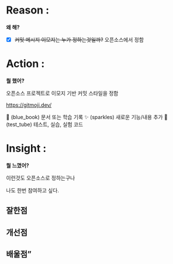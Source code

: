 # Reason : 

**왜 해?**

- [x] ~~커밋 메시지 이모지는 누가 정하는것일까?~~
    오픈소스에서 정함

# Action : 

**뭘 했어?**

오픈소스 프로젝트로 이모지 기반 커밋 스타일을 정함

https://gitmoji.dev/

📘 (blue_book)	문서 또는 학습 기록
✨ (sparkles)	새로운 기능/내용 추가
🧪 (test_tube)	테스트, 실습, 실험 코드


# Insight : 

**뭘 느꼈어?**

이런것도 오픈소스로 정하는구나

나도 한번 참여하고 싶다.

## 잘한점

## 개선점

## 배울점”

